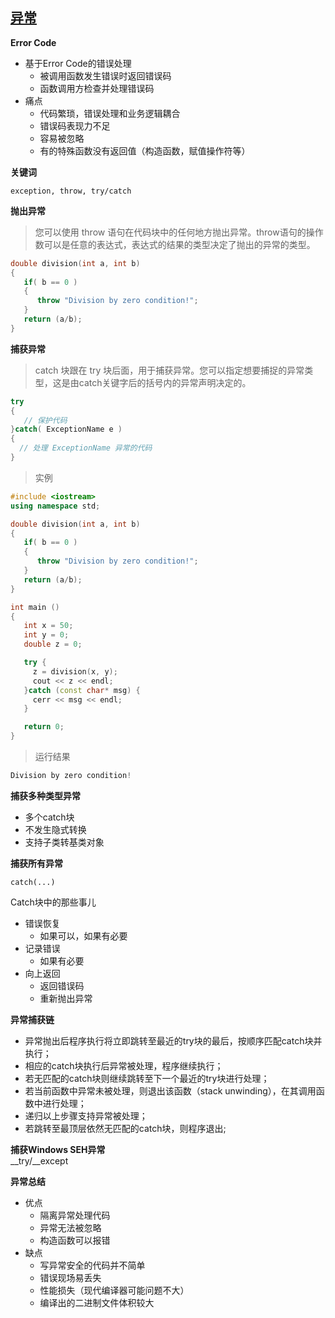 ## [异常](https://www.runoob.com/cplusplus/cpp-exceptions-handling.html)

**Error Code**

- 基于Error Code的错误处理
  - 被调用函数发生错误时返回错误码
  - 函数调用方检查并处理错误码
- 痛点
  - 代码繁琐，错误处理和业务逻辑耦合
  - 错误码表现力不足
  - 容易被忽略
  - 有的特殊函数没有返回值（构造函数，赋值操作符等）

**关键词**

```exception, throw, try/catch```

**抛出异常**

> 您可以使用 throw 语句在代码块中的任何地方抛出异常。throw语句的操作数可以是任意的表达式，表达式的结果的类型决定了抛出的异常的类型。

```cpp
double division(int a, int b)
{
   if( b == 0 )
   {
      throw "Division by zero condition!";
   }
   return (a/b);
}
```

**捕获异常**

> catch 块跟在 try 块后面，用于捕获异常。您可以指定想要捕捉的异常类型，这是由catch关键字后的括号内的异常声明决定的。

```cpp
try
{
   // 保护代码
}catch( ExceptionName e )
{
  // 处理 ExceptionName 异常的代码
}
```

> 实例

```cpp
#include <iostream>
using namespace std;

double division(int a, int b)
{
   if( b == 0 )
   {
      throw "Division by zero condition!";
   }
   return (a/b);
}

int main ()
{
   int x = 50;
   int y = 0;
   double z = 0;

   try {
     z = division(x, y);
     cout << z << endl;
   }catch (const char* msg) {
     cerr << msg << endl;
   }

   return 0;
}
```

> 运行结果

```cpp
Division by zero condition!
```

**捕获多种类型异常**

- 多个catch块
- 不发生隐式转换
- 支持子类转基类对象

**捕获所有异常**  

```catch(...)```

Catch块中的那些事儿

- 错误恢复
  - 如果可以，如果有必要
- 记录错误
  - 如果有必要
- 向上返回
  - 返回错误码
  - 重新抛出异常

**异常捕获链**

- 异常抛出后程序执行将立即跳转至最近的try块的最后，按顺序匹配catch块并执行；
- 相应的catch块执行后异常被处理，程序继续执行；
- 若无匹配的catch块则继续跳转至下一个最近的try块进行处理；
- 若当前函数中异常未被处理，则退出该函数（stack unwinding），在其调用函数中进行处理；
- 递归以上步骤支持异常被处理；
- 若跳转至最顶层依然无匹配的catch块，则程序退出;

**捕获Windows SEH异常**  
__try/__except

**异常总结**

- 优点
  - 隔离异常处理代码
  - 异常无法被忽略
  - 构造函数可以报错
- 缺点
  - 写异常安全的代码并不简单
  - 错误现场易丢失
  - 性能损失（现代编译器可能问题不大）
  - 编译出的二进制文件体积较大
